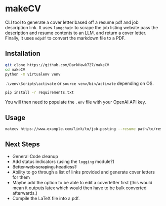 # makeCV

CLI tool to generate a cover letter based off a resume pdf and job description link. It uses `langchain` to scrape the job listing website pass the description and resume contents to an LLM, and return a cover letter. Finally, it uses `mdpdf` to convert the markdown file to a PDF.

## Installation

```sh
git clone https://github.com/DarkHawk727/makeCV
cd makeCV
python -m virtualenv venv
```

 `.\venv\Scripts\activate` or  `source venv/bin/activate` depending on OS.

```sh
pip install -r requirements.txt
```

You will then need to populate the `.env` file with your OpenAI API key.

## Usage

```sh
makecv https://www.example.com/link/to/job-posting --resume path/to/resume  --destination path/to/destination
```

## Next Steps

- General Code cleanup
- Add status indicators (using the `logging` module?)
- ~~Better web scraping, headless?~~
- Ability to go through a list of links provided and generate cover letters for them
- Maybe add the option to be able to edit a coverletter first (this would mean it outputs latex which would then have to be bulk converted afterwards.)
- Compile the LaTeX file into a pdf.
